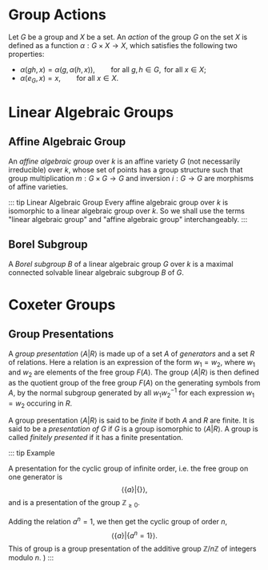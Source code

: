 # Group Actions

Let $G$ be a group and $X$ be a set. An _action_ of the group $G$ on the set $X$ is defined as a function $\alpha: G \times X \rightarrow X$, which satisfies the following two properties:
- $\alpha(gh,x) = \alpha(g, \alpha(h,x)),\qquad \text{for all } g,h \in G, \text{ for all } x \in X;$
- $\alpha(e_{G},x) = x,\qquad \text{for all } x \in X.$

# Linear Algebraic Groups

## Affine Algebraic Group

An _affine algebraic group_ over $k$ is an affine variety $G$ (not necessarily irreducible) over $k$, whose set of points has a group structure such that group multiplication $m: G \times G \rightarrow G$ and inversion $i : G \rightarrow G$ are morphisms of affine varieties.

::: tip Linear Algebraic Group
Every affine algebraic group over $k$ is isomorphic to a linear algebraic group over $k$. So we shall use the terms "linear algebraic group" and "affine algebraic group" interchangeably.
:::

## Borel Subgroup

A _Borel subgroup_ $B$ of a linear algebraic group $G$ over $k$ is a maximal connected solvable linear algebraic subgroup $B$ of $G$.

# Coxeter Groups

## Group Presentations

A _group presentation_ $\langle A | R \rangle$ is made up of a set $A$ of _generators_ and a set $R$ of relations. Here a relation is an expression of the form $w_{1} = w_{2}$, where $w_{1}$ and $w_{2}$ are elements of the free group $F(A)$. The group $\langle A | R \rangle$ is then defined as the quotient group of the free group $F(A)$ on the generating symbols from $A$, by the normal subgroup generated by all $w_{1}w_{2}^{-1}$ for each expression $w_{1} = w_{2}$ occuring in $R$.

A group presentation $\langle A | R \rangle$ is said to be _finite_ if both $A$ and $R$ are finite. It is said to be a _presentation of_ $G$ if $G$ is a group isomorphic to $\langle A | R \rangle$. A group is called _finitely presented_ if it has a finite presentation.

::: tip Example

A presentation for the cyclic group of infinite order, i.e. the free group on one generator is
$$
    \langle \{ a \} | \{ \} \rangle,
$$
and is a presentation of the group $\mathbb{Z}_{\geq 0}$.

Adding the relation $a^{n} = 1$, we then get the cyclic group of order $n$,
$$
    \langle \{a\} | \{ a^{n} = 1 \} \rangle.
$$
This of group is a group presentation of the additive group $\mathbb{Z} /n\mathbb{Z}$ of integers modulo $n$. )
:::





